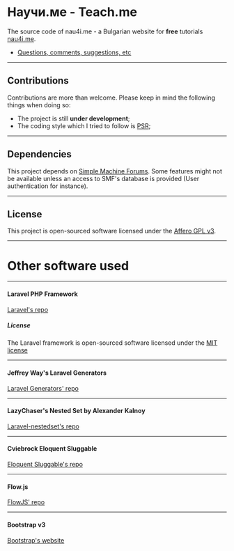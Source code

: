 # Научи.ме - Teach.me

The source code of nau4i.me - a Bulgarian website for **free** tutorials [nau4i.me](http://www.nau4i.me "nau4i.me").

* [Questions, comments, suggestions, etc](http://nau4i.me/forum/index.php/topic,15810.0.html "a link to our forum")

***
## Contributions

Contributions are more than welcome. Please keep in mind the following things when doing so:
* The project is still **under development**;
* The coding style which I tried to follow is [PSR](http://www.php-fig.org/);

***

## Dependencies

This project depends on [Simple Machine Forums](http://www.simplemachines.org/). Some features might not be available unless an access to SMF's database is provided (User authentication for instance).

***

## License

This project is open-sourced software licensed under the [Affero GPL v3](https://www.gnu.org/licenses/agpl-3.0.html).

***



# Other software used

***

#### Laravel PHP Framework

[Laravel's repo](https://github.com/laravel/laravel)

##### License

The Laravel framework is open-sourced software licensed under the [MIT license](http://opensource.org/licenses/MIT)

***

#### Jeffrey Way's Laravel Generators

[Laravel Generators' repo](https://github.com/JeffreyWay/Laravel-4-Generators)

***

#### LazyChaser's Nested Set by Alexander Kalnoy

[Laravel-nestedset's repo](https://github.com/lazychaser/laravel-nestedset)

***

#### Cviebrock Eloquent Sluggable

[Eloquent Sluggable's repo](https://github.com/cviebrock/eloquent-sluggable)

***

#### Flow.js

[FlowJS' repo](https://github.com/flowjs/flow.js)

***

#### Bootstrap v3

[Bootstrap's website](http://getbootstrap.com/)

